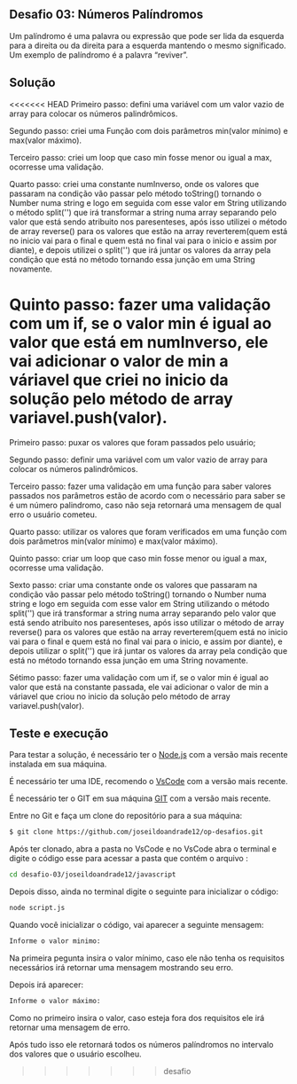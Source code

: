 ## Desafio 03: Números Palíndromos

Um palíndromo é uma palavra ou expressão que pode ser lida da esquerda para a direita ou da direita para a esquerda mantendo o mesmo significado. Um exemplo de palíndromo é a palavra “reviver”.

## Solução

<<<<<<< HEAD
Primeiro passo: defini uma variável com um valor vazio de array para colocar os números palindrômicos.

Segundo passo: criei uma Função com dois parâmetros min(valor mínimo) e max(valor máximo).

Terceiro passo: criei um loop que caso min fosse menor ou igual a max, ocorresse uma validação.

Quarto passo: criei uma constante numInverso, onde os valores que passaram na condição vão passar pelo método toString() tornando o Number numa string e logo em seguida com esse valor em String utilizando o método split('') que irá transformar a string numa array separando pelo valor que está sendo atribuito nos paresenteses, após isso utilizei o método de array reverse() para os valores que estão na array reverterem(quem está no inicio vai para o final e quem está no final vai para o inicio e assim por diante), e depois utilizei o split('') que irá juntar os valores da array pela condição que está no método tornando essa junção em uma String novamente.

Quinto passo: fazer uma validação com um if, se o valor min é igual ao valor que está em numInverso, ele vai adicionar o valor de min a váriavel que criei no inicio da solução pelo método de array variavel.push(valor).
=======
Primeiro passo: puxar os valores que foram passados pelo usuário;

Segundo passo: definir uma variável com um valor vazio de array para colocar os números palindrômicos.

Terceiro passo: fazer uma validação em uma função para saber valores passados nos parâmetros estão de acordo com o necessário para saber se é um número palindromo, caso não seja retornará uma mensagem de qual erro o usuário cometeu.

Quarto passo: utilizar os valores que foram verificados em uma função com dois parâmetros min(valor mínimo) e max(valor máximo).

Quinto passo: criar um loop que caso min fosse menor ou igual a max, ocorresse uma validação.

Sexto passo: criar uma constante onde os valores que passaram na condição vão passar pelo método toString() tornando o Number numa string e logo em seguida com esse valor em String utilizando o método split('') que irá transformar a string numa array separando pelo valor que está sendo atribuito nos paresenteses, após isso utilizar o método de array reverse() para os valores que estão na array reverterem(quem está no inicio vai para o final e quem está no final vai para o inicio, e assim por diante), e depois utilizar o split('') que irá juntar os valores da array pela condição que está no método tornando essa junção em uma String novamente.

Sétimo passo: fazer uma validação com um if, se o valor min é igual ao valor que está na constante passada, ele vai adicionar o valor de min a váriavel que criou no inicio da solução pelo método de array variavel.push(valor).

## Teste e execução

Para testar a solução, é necessário ter o [Node.js](https://nodejs.org/) com a versão mais recente instalada em sua máquina.

É necessário ter uma IDE, recomendo o [VsCode](https://code.visualstudio.com/) com a versão mais recente.

É necessário ter o GIT em sua máquina [GIT](https://git-scm.com/downloads) com a versão mais recente.

Entre no Git e faça um clone do repositório para a sua máquina:

```bash
$ git clone https://github.com/joseildoandrade12/op-desafios.git
```

Após ter clonado, abra a pasta no VsCode e no VsCode abra o terminal e digite o código esse para acessar a pasta que contém o arquivo :

```bash
cd desafio-03/joseildoandrade12/javascript
```

Depois disso, ainda no terminal digite o seguinte para inicializar o código:

```bash
node script.js
```

Quando você inicializar o código, vai aparecer a seguinte mensagem:

```bash
Informe o valor minimo:
```

Na primeira pegunta insira o valor mínimo, caso ele não tenha os requisitos necessários irá retornar uma mensagem mostrando seu erro.

Depois irá aparecer:

```bash
Informe o valor máximo:
```

Como no primeiro insira o valor, caso esteja fora dos requisitos ele irá retornar uma mensagem de erro.

Após tudo isso ele retornará todos os números palíndromos no intervalo dos valores que o usuário escolheu.
>>>>>>> desafio
